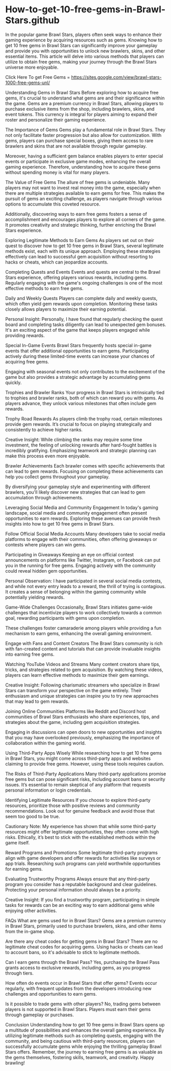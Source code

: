 # How-to-get-10-free-gems-in-Brawl-Stars.github
In the popular game Brawl Stars, players often seek ways to enhance their gaming experience by acquiring resources such as gems. Knowing how to get 10 free gems in Brawl Stars can significantly improve your gameplay and provide you with opportunities to unlock new brawlers, skins, and other essential items. This article will delve into various methods that players can utilize to obtain free gems, making your journey through the Brawl Stars universe more enjoyable.

Click Here To get Free Gems = https://sites.google.com/view/brawl-stars-1000-free-gems-unl/

Understanding Gems in Brawl Stars
Before exploring how to acquire free gems, it's crucial to understand what gems are and their significance within the game. Gems are a premium currency in Brawl Stars, allowing players to purchase exclusive items from the shop, including brawlers, skins, and event tokens. This currency is integral for players aiming to expand their roster and personalize their gaming experience.

The Importance of Gems
Gems play a fundamental role in Brawl Stars. They not only facilitate faster progression but also allow for customization. With gems, players can purchase special boxes, giving them access to rare brawlers and skins that are not available through regular gameplay.

Moreover, having a sufficient gem balance enables players to enter special events or participate in exclusive game modes, enhancing the overall gaming experience. Therefore, understanding how to acquire these gems without spending money is vital for many players.

The Value of Free Gems
The allure of free gems is undeniable. Many players may not want to invest real money into the game, especially when there are multiple strategies available to earn gems for free. This makes the pursuit of gems an exciting challenge, as players navigate through various options to accumulate this coveted resource.

Additionally, discovering ways to earn free gems fosters a sense of accomplishment and encourages players to explore all corners of the game. It promotes creativity and strategic thinking, further enriching the Brawl Stars experience.

Exploring Legitimate Methods to Earn Gems
As players set out on their quest to discover how to get 10 free gems in Brawl Stars, several legitimate methods exist, each with its unique approach. Employing these strategies effectively can lead to successful gem acquisition without resorting to hacks or cheats, which can jeopardize accounts.

Completing Quests and Events
Events and quests are central to the Brawl Stars experience, offering players various rewards, including gems. Regularly engaging with the game's ongoing challenges is one of the most effective methods to earn free gems.

Daily and Weekly Quests
Players can complete daily and weekly quests, which often yield gem rewards upon completion. Monitoring these tasks closely allows players to maximize their earning potential.

Personal Insight: Personally, I have found that regularly checking the quest board and completing tasks diligently can lead to unexpected gem bonuses. It's an exciting aspect of the game that keeps players engaged while providing rewards.

Special In-Game Events
Brawl Stars frequently hosts special in-game events that offer additional opportunities to earn gems. Participating actively during these limited-time events can increase your chances of acquiring free gems.

Engaging with seasonal events not only contributes to the excitement of the game but also provides a strategic advantage by accumulating gems quickly.

Trophies and Brawler Ranks
Your progress in Brawl Stars is intrinsically tied to trophies and brawler ranks, both of which can reward you with gems. As players advance, they unlock various milestones that often include gem rewards.

Trophy Road Rewards
As players climb the trophy road, certain milestones provide gem rewards. It’s crucial to focus on playing strategically and consistently to achieve higher ranks.

Creative Insight: While climbing the ranks may require some time investment, the feeling of unlocking rewards after hard-fought battles is incredibly gratifying. Emphasizing teamwork and strategic planning can make this process even more enjoyable.

Brawler Achievements
Each brawler comes with specific achievements that can lead to gem rewards. Focusing on completing these achievements can help you collect gems throughout your gameplay.

By diversifying your gameplay style and experimenting with different brawlers, you'll likely discover new strategies that can lead to gem accumulation through achievements.

Leveraging Social Media and Community Engagement
In today's gaming landscape, social media and community engagement often present opportunities to earn rewards. Exploring these avenues can provide fresh insights into how to get 10 free gems in Brawl Stars.

Follow Official Social Media Accounts
Many developers take to social media platforms to engage with their communities, often offering giveaways or contests where players can win gems.

Participating in Giveaways
Keeping an eye on official contest announcements on platforms like Twitter, Instagram, or Facebook can put you in the running for free gems. Engaging actively with the community could reveal hidden gem opportunities.

Personal Observation: I have participated in several social media contests, and while not every entry leads to a reward, the thrill of trying is contagious. It creates a sense of belonging within the gaming community while potentially yielding rewards.

Game-Wide Challenges
Occasionally, Brawl Stars initiates game-wide challenges that incentivize players to work collectively towards a common goal, rewarding participants with gems upon completion.

These challenges foster camaraderie among players while providing a fun mechanism to earn gems, enhancing the overall gaming environment.

Engage with Fans and Content Creators
The Brawl Stars community is rich with fan-created content and tutorials that can provide invaluable insights into earning free gems.

Watching YouTube Videos and Streams
Many content creators share tips, tricks, and strategies related to gem acquisition. By watching these videos, players can learn effective methods to maximize their gem earnings.

Creative Insight: Following charismatic streamers who specialize in Brawl Stars can transform your perspective on the game entirely. Their enthusiasm and unique strategies can inspire you to try new approaches that may lead to gem rewards.

Joining Online Communities
Platforms like Reddit and Discord host communities of Brawl Stars enthusiasts who share experiences, tips, and strategies about the game, including gem acquisition strategies.

Engaging in discussions can open doors to new opportunities and insights that you may have overlooked previously, emphasizing the importance of collaboration within the gaming world.

Using Third-Party Apps Wisely
While researching how to get 10 free gems in Brawl Stars, you might come across third-party apps and websites claiming to provide free gems. However, using these tools requires caution.

The Risks of Third-Party Applications
Many third-party applications promise free gems but can pose significant risks, including account bans or security issues. It’s essential to remain skeptical of any platform that requests personal information or login credentials.

Identifying Legitimate Resources
If you choose to explore third-party resources, prioritize those with positive reviews and community recommendations. Look out for genuine feedback and avoid those that seem too good to be true.

Cautionary Note: My experience has shown that while some third-party resources might offer legitimate opportunities, they often come with high risks. Ethically, it’s best to stick with the established methods within the game itself.

Reward Programs and Promotions
Some legitimate third-party programs align with game developers and offer rewards for activities like surveys or app trials. Researching such programs can yield worthwhile opportunities for earning gems.

Evaluating Trustworthy Programs
Always ensure that any third-party program you consider has a reputable background and clear guidelines. Protecting your personal information should always be a priority.

Creative Insight: If you find a trustworthy program, participating in simple tasks for rewards can be an exciting way to earn additional gems while enjoying other activities.

FAQs
What are gems used for in Brawl Stars?
Gems are a premium currency in Brawl Stars, primarily used to purchase brawlers, skins, and other items from the in-game shop.

Are there any cheat codes for getting gems in Brawl Stars?
There are no legitimate cheat codes for acquiring gems. Using hacks or cheats can lead to account bans, so it's advisable to stick to legitimate methods.

Can I earn gems through the Brawl Pass?
Yes, purchasing the Brawl Pass grants access to exclusive rewards, including gems, as you progress through tiers.

How often do events occur in Brawl Stars that offer gems?
Events occur regularly, with frequent updates from the developers introducing new challenges and opportunities to earn gems.

Is it possible to trade gems with other players?
No, trading gems between players is not supported in Brawl Stars. Players must earn their gems through gameplay or purchases.

Conclusion
Understanding how to get 10 free gems in Brawl Stars opens up a multitude of possibilities and enhances the overall gaming experience. By utilizing legitimate methods such as completing quests, engaging with the community, and being cautious with third-party resources, players can successfully accumulate gems while enjoying the thrilling gameplay Brawl Stars offers. Remember, the journey to earning free gems is as valuable as the gems themselves, fostering skills, teamwork, and creativity. Happy brawling!
